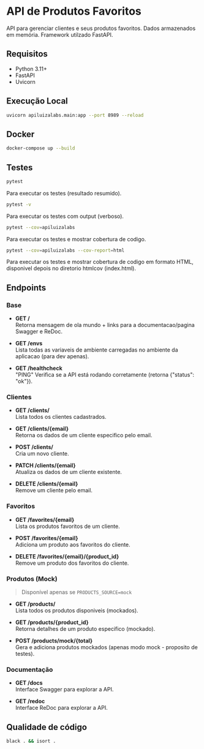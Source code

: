 # API de Produtos Favoritos

API para gerenciar clientes e seus produtos favoritos.
Dados armazenados em memória. Framework utilzado FastAPI.

## Requisitos

- Python 3.11+
- FastAPI
- Uvicorn

## Execução Local

```bash
uvicorn apiluizalabs.main:app --port 8989 --reload
```

## Docker

```bash
docker-compose up --build
```

## Testes

```bash
pytest
```
Para executar os testes (resultado resumido).

```bash
pytest -v
```
Para executar os testes com output (verboso).

```bash
pytest --cov=apiluizalabs
```
Para executar os testes e mostrar cobertura de codigo.

```bash
pytest --cov=apiluizalabs --cov-report=html
```
Para executar os testes e mostrar cobertura de codigo em formato HTML, disponivel depois no diretorio htmlcov (index.html).

## Endpoints

### Base

- **GET /**  
  Retorna mensagem de ola mundo + links para a documentacao/pagina Swagger e ReDoc.

- **GET /envs**  
  Lista todas as variaveis de ambiente carregadas no ambiente da aplicacao (para dev apenas).

- **GET /healthcheck**  
  "PING" Verifica se a API está rodando corretamente (retorna {"status": "ok"}).

### Clientes

- **GET /clients/**  
  Lista todos os clientes cadastrados.

- **GET /clients/{email}**  
  Retorna os dados de um cliente especifico pelo email.

- **POST /clients/**  
  Cria um novo cliente.

- **PATCH /clients/{email}**  
  Atualiza os dados de um cliente existente.

- **DELETE /clients/{email}**  
  Remove um cliente pelo email.

### Favoritos

- **GET /favorites/{email}**  
  Lista os produtos favoritos de um cliente.

- **POST /favorites/{email}**  
  Adiciona um produto aos favoritos do cliente.

- **DELETE /favorites/{email}/{product_id}**  
  Remove um produto dos favoritos do cliente.

### Produtos (Mock)
> Disponível apenas se `PRODUCTS_SOURCE=mock`

- **GET /products/**  
  Lista todos os produtos disponiveis (mockados).

- **GET /products/{product_id}**  
  Retorna detalhes de um produto especifico (mockado).

- **POST /products/mock/{total}**  
  Gera e adiciona produtos mockados (apenas modo mock - proposito de testes).

### Documentação

- **GET /docs**  
  Interface Swagger para explorar a API.

- **GET /redoc**  
  Interface ReDoc para explorar a API.

## Qualidade de código
```bash
black . && isort .
```
